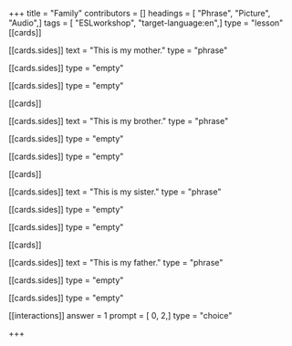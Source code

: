 +++
title = "Family"
contributors = []
headings = [ "Phrase", "Picture", "Audio",]
tags = [ "ESLworkshop", "target-language:en",]
type = "lesson"
[[cards]]

[[cards.sides]]
text = "This is my mother."
type = "phrase"

[[cards.sides]]
type = "empty"

[[cards.sides]]
type = "empty"

[[cards]]

[[cards.sides]]
text = "This is my brother."
type = "phrase"

[[cards.sides]]
type = "empty"

[[cards.sides]]
type = "empty"

[[cards]]

[[cards.sides]]
text = "This is my sister."
type = "phrase"

[[cards.sides]]
type = "empty"

[[cards.sides]]
type = "empty"

[[cards]]

[[cards.sides]]
text = "This is my father."
type = "phrase"

[[cards.sides]]
type = "empty"

[[cards.sides]]
type = "empty"

[[interactions]]
answer = 1
prompt = [ 0, 2,]
type = "choice"

+++
